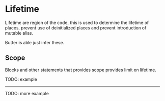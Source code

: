 # Lifetime

Lifetime are region of the code, this is used to determine the lifetime of places, prevent use of deinitialized places and prevent introduction of mutable alias.

Butter is able just infer these.

## Scope

Blocks and other statements that provides scope provides limit on lifetime.

TODO: example

---

TODO: more example

